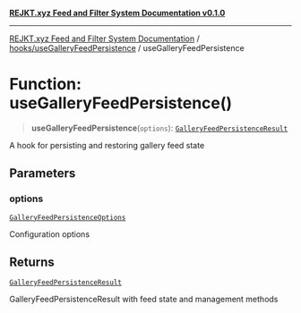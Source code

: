 [**REJKT.xyz Feed and Filter System Documentation v0.1.0**](../../../README.md)

***

[REJKT.xyz Feed and Filter System Documentation](../../../modules.md) / [hooks/useGalleryFeedPersistence](../README.md) / useGalleryFeedPersistence

# Function: useGalleryFeedPersistence()

> **useGalleryFeedPersistence**(`options`): [`GalleryFeedPersistenceResult`](../interfaces/GalleryFeedPersistenceResult.md)

A hook for persisting and restoring gallery feed state

## Parameters

### options

[`GalleryFeedPersistenceOptions`](../interfaces/GalleryFeedPersistenceOptions.md)

Configuration options

## Returns

[`GalleryFeedPersistenceResult`](../interfaces/GalleryFeedPersistenceResult.md)

GalleryFeedPersistenceResult with feed state and management methods
